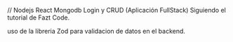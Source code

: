 // Nodejs React Mongodb Login y CRUD (Aplicación FullStack)
Siguiendo el tutorial de Fazt Code.

uso de la libreria Zod para validacion de datos en el backend.